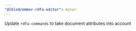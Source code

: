 ```yaml
---
"@lblod/ember-rdfa-editor": minor
---
```


Update `rdfa-commands` to take document attributes into account
